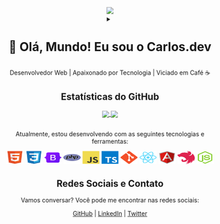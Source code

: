 <!-- Visitantes -->
<div align="center">
  <img src="https://komarev.com/ghpvc/?username=carloeira&style=for-the-badge">
</div>

<!-- Início da apresentação -->
<details align="center">
  <summary><h1>👋 Olá, Mundo! Eu sou o Carlos.dev</h1></summary>
  <p align="center">
    <img src="https://media.giphy.com/media/rhZr8u3cvxe0ksf1ej/giphy.gif" alt="Hello, World!" width="200">
  </p>
</details>

<div align="center">
  <p>Desenvolvedor Web | Apaixonado por Tecnologia | Viciado em Café ☕ </p>
</div>

<!-- Estatísticas do GitHub -->
<div align="center">
  <h2>Estatísticas do GitHub</h2>
  <a href="https://github.com/carloeira/github-readme-stats">
    <img height=200 align="center" src="https://github-readme-stats.vercel.app/api?username=carloeira&show_icons=true&theme=transparent" />
  </a>
  <a href="https://github.com/carloeira/convoychat">
    <img height=200 align="center" src="https://github-readme-stats.vercel.app/api/top-langs?username=carloeira&layout=compact&langs_count=8&card_width=320&theme=transparent" />
  </a>  
</div>

<!-- Tecnologias e Ferramentas -->
<div align="center">
  <h2></h2>
  <p>Atualmente, estou desenvolvendo com as seguintes tecnologias e ferramentas:</p>
  <p>
    <img src="https://raw.githubusercontent.com/devicons/devicon/master/icons/html5/html5-original.svg" height="30" width="40" alt="HTML5">
    <img src="https://raw.githubusercontent.com/devicons/devicon/master/icons/css3/css3-original.svg" height="30" width="40" alt="CSS3">
    <img src="https://raw.githubusercontent.com/devicons/devicon/master/icons/bootstrap/bootstrap-original.svg" height="30" width="40" alt="Bootstrap">
    <img src="https://raw.githubusercontent.com/devicons/devicon/master/icons/php/php-original.svg" height="30" width="40" alt="PHP">
    <img src="https://raw.githubusercontent.com/devicons/devicon/master/icons/javascript/javascript-original.svg" height="30" width="40" alt="JavaScript">
    <img src="https://raw.githubusercontent.com/devicons/devicon/master/icons/typescript/typescript-original.svg" height="30" width="40" alt="TypeScript">
    <img src="https://raw.githubusercontent.com/devicons/devicon/master/icons/git/git-original.svg" height="30" width="40" alt="Git">
    <img src="https://raw.githubusercontent.com/devicons/devicon/master/icons/react/react-original.svg" height="30" width="40" alt="React">
    <img src="https://raw.githubusercontent.com/devicons/devicon/master/icons/angularjs/angularjs-original.svg" height="30" width="40" alt="Angular">
    <img src="https://raw.githubusercontent.com/devicons/devicon/master/icons/nestjs/nestjs-plain.svg" height="30" width="40" alt="NestJS">
    <img src="https://raw.githubusercontent.com/devicons/devicon/master/icons/nodejs/nodejs-original.svg" height="30" width="40" alt="Node.js">
  </p>
</div>

<!-- Redes Sociais e Contato -->
<div align="center">
  <h2>Redes Sociais e Contato</h2>
  <p>Vamos conversar? Você pode me encontrar nas redes sociais:</p>
  <a href="https://github.com/carloeira">GitHub</a> |
  <a href="https://linkedin.com/in/carloeira">LinkedIn</a> |
  <a href="https://twitter.com/spasebeijos">Twitter</a>
</div>
